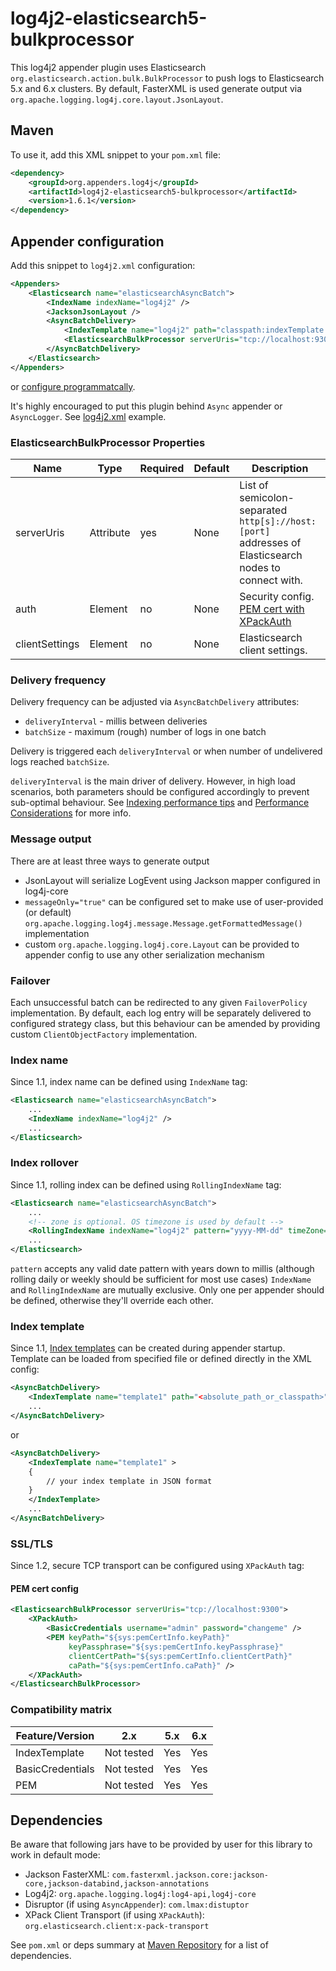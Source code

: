# log4j2-elasticsearch5-bulkprocessor
This log4j2 appender plugin uses Elasticsearch `org.elasticsearch.action.bulk.BulkProcessor` to push logs to Elasticsearch 5.x and 6.x clusters. By default, FasterXML is used generate output via `org.apache.logging.log4j.core.layout.JsonLayout`.

## Maven

To use it, add this XML snippet to your `pom.xml` file:
```xml
<dependency>
    <groupId>org.appenders.log4j</groupId>
    <artifactId>log4j2-elasticsearch5-bulkprocessor</artifactId>
    <version>1.6.1</version>
</dependency>
```

## Appender configuration

Add this snippet to `log4j2.xml` configuration:
```xml
<Appenders>
    <Elasticsearch name="elasticsearchAsyncBatch">
        <IndexName indexName="log4j2" />
        <JacksonJsonLayout />
        <AsyncBatchDelivery>
            <IndexTemplate name="log4j2" path="classpath:indexTemplate.json" />
            <ElasticsearchBulkProcessor serverUris="tcp://localhost:9300" />
        </AsyncBatchDelivery>
    </Elasticsearch>
</Appenders>
```

or [configure programmatcally](https://github.com/rfoltyns/log4j2-elasticsearch/blob/master/log4j2-elasticsearch5-bulkprocessor/src/test/java/org/appenders/log4j2/elasticsearch/bulkprocessor/load/SmokeTest.java).

It's highly encouraged to put this plugin behind `Async` appender or `AsyncLogger`. See [log4j2.xml](https://github.com/rfoltyns/log4j2-elasticsearch/blob/master/log4j2-elasticsearch5-bulkprocessor/src/test/resources/log4j2.xml) example.

### ElasticsearchBulkProcessor Properties

| Name           | Type      | Required | Default | Description                                                                                           |
|----------------|-----------|----------|---------|-------------------------------------------------------------------------------------------------------|
| serverUris     | Attribute | yes      | None    | List of semicolon-separated `http[s]://host:[port]` addresses of Elasticsearch nodes to connect with. |
| auth           | Element   | no       | None    | Security config. [PEM cert with XPackAuth](#pem-cert-config)                                          |
| clientSettings | Element   | no       | None    | Elasticsearch client settings.                                                                        |

### Delivery frequency
Delivery frequency can be adjusted via `AsyncBatchDelivery` attributes:
* `deliveryInterval` - millis between deliveries
* `batchSize` - maximum (rough) number of logs in one batch

Delivery is triggered each `deliveryInterval` or when number of undelivered logs reached `batchSize`.

`deliveryInterval` is the main driver of delivery. However, in high load scenarios, both parameters should be configured accordingly to prevent sub-optimal behaviour. See [Indexing performance tips](https://www.elastic.co/guide/en/elasticsearch/guide/current/indexing-performance.html) and [Performance Considerations](https://www.elastic.co/blog/performance-considerations-elasticsearch-indexing) for more info.

### Message output
There are at least three ways to generate output
* JsonLayout will serialize LogEvent using Jackson mapper configured in log4j-core
* `messageOnly="true"` can be configured set to make use of user-provided (or default) `org.apache.logging.log4j.message.Message.getFormattedMessage()` implementation
* custom `org.apache.logging.log4j.core.Layout` can be provided to appender config to use any other serialization mechanism

### Failover
Each unsuccessful batch can be redirected to any given `FailoverPolicy` implementation. By default, each log entry will be separately delivered to configured strategy class, but this behaviour can be amended by providing custom `ClientObjectFactory` implementation.

### Index name
Since 1.1, index name can be defined using `IndexName` tag:

```xml
<Elasticsearch name="elasticsearchAsyncBatch">
    ...
    <IndexName indexName="log4j2" />
    ...
</Elasticsearch>
```

### Index rollover
Since 1.1, rolling index can be defined using `RollingIndexName` tag:

```xml
<Elasticsearch name="elasticsearchAsyncBatch">
    ...
    <!-- zone is optional. OS timezone is used by default -->
    <RollingIndexName indexName="log4j2" pattern="yyyy-MM-dd" timeZone="Europe/Warsaw" />
    ...
</Elasticsearch>
```

`pattern` accepts any valid date pattern with years down to millis (although rolling daily or weekly should be sufficient for most use cases)
`IndexName` and `RollingIndexName` are mutually exclusive. Only one per appender should be defined, otherwise they'll override each other.

### Index template
Since 1.1, [Index templates](https://www.elastic.co/guide/en/elasticsearch/reference/5.0/indices-templates.html) can be created during appender startup. Template can be loaded from specified file or defined directly in the XML config:

```xml
<AsyncBatchDelivery>
    <IndexTemplate name="template1" path="<absolute_path_or_classpath>" />
    ...
</AsyncBatchDelivery>
```
or
```xml
<AsyncBatchDelivery>
    <IndexTemplate name="template1" >
    {
        // your index template in JSON format
    }
    </IndexTemplate>
    ...
</AsyncBatchDelivery>
```

### SSL/TLS
Since 1.2, secure TCP transport can be configured using `XPackAuth` tag:

#### PEM cert config
```xml
<ElasticsearchBulkProcessor serverUris="tcp://localhost:9300">
    <XPackAuth>
        <BasicCredentials username="admin" password="changeme" />
        <PEM keyPath="${sys:pemCertInfo.keyPath}"
             keyPassphrase="${sys:pemCertInfo.keyPassphrase}"
             clientCertPath="${sys:pemCertInfo.clientCertPath}"
             caPath="${sys:pemCertInfo.caPath}" />
    </XPackAuth>
</ElasticsearchBulkProcessor>
```

### Compatibility matrix

| Feature/Version  | 2.x        | 5.x | 6.x |
|------------------|------------|-----|-----|
| IndexTemplate    | Not tested | Yes | Yes |
| BasicCredentials | Not tested | Yes | Yes |
| PEM              | Not tested | Yes | Yes |

## Dependencies

Be aware that following jars have to be provided by user for this library to work in default mode:
* Jackson FasterXML: `com.fasterxml.jackson.core:jackson-core,jackson-databind,jackson-annotations`
* Log4j2: `org.apache.logging.log4j:log4-api,log4j-core`
* Disruptor (if using `AsyncAppender`): `com.lmax:distuptor`
* XPack Client Transport (if using `XPackAuth`): `org.elasticsearch.client:x-pack-transport`

See `pom.xml` or deps summary at [Maven Repository](https://mvnrepository.com/artifact/org.appenders.log4j/log4j2-elasticsearch5-bulkprocessor/latest) for a list of dependencies.
